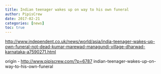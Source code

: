 ```yaml
---
title: Indian teenager wakes up on way to his own funeral
author: PipisCrew
date: 2017-02-21
categories: [news]
toc: true
---
```


http://www.independent.co.uk/news/world/asia/india-teenager-wakes-up-own-funeral-not-dead-kumar-marewad-managundi-village-dharwad-karnataka-a7590271.html

origin - http://www.pipiscrew.com/?p=6787 indian-teenager-wakes-up-on-way-to-his-own-funeral